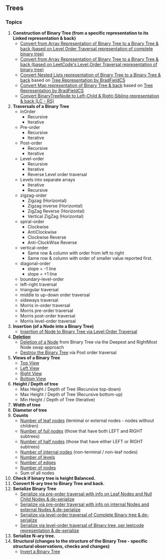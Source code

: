 ## Trees

### Topics
1. **Construction of Binary Tree (from a specific representation to its Linked representation & back)**
    - [Convert from Array Representation of Binary Tree to a Binary Tree & back (based on Level Order Traversal representation of complete binary tree)](https://github.com/dsathyakumar/Trees/tree/master/binary-tree/construct/array-binaryTree)
    - [Convert from Array Representation of Binary Tree to a Binary Tree & back (based on LeetCode's Level Order Traversal representation of binary tree)](https://github.com/dsathyakumar/Trees/tree/master/binary-tree/construct/array-binaryTree-leetcode)
    - [Convert Nested Lists representation of Binary Tree to a Binary Tree & back](https://github.com/dsathyakumar/Trees/tree/master/binary-tree/construct/list-binaryTree) based on [Tree Representation by BradFieldCS](https://bradfieldcs.com/algos/trees/representing-a-tree/)
    - [Convert Map representation of Binary Tree & back](https://github.com/dsathyakumar/Trees/tree/master/binary-tree/construct/map-binaryTree) based on [Tree Representation by BradFieldCS](https://bradfieldcs.com/algos/trees/representing-a-tree/)
    - [Convert BinaryTreeNode to Left-Child & Right-Sibling representation & back (LC - RS)](https://github.com/dsathyakumar/Trees/tree/master/binary-tree/construct/child-sibling-lc-rs)
2. **Traversals of a Binary Tree**
    - InOrder
        - Recursive
        - Iterative
    - Pre-order
        - Recursive
        - Iterative
    - Post-order
        - Recursive
        - Iterative
    - Level-order
        - Recursive
        - Iterative
        - Reverse Level order traversal
    - Levels into separate arrays
        - Iterative
        - Recursive
    - zigzag-order
        - Zigzag (Horizontal)
        - Zigzag inverse (Horizontal)
        - ZigZag Reverse (Horizontal)
        - Vertical ZigZag (Horizontal)
    - spiral-order
        - Clockwise
        - AntiClockwise
        - Clockwise Reverse
        - Anti-ClockWise Reverse
    - vertical-order
        - Same row & column with order from left to right
        - Same row & column with order of smaller value reported first.
    - diagonal-order
        - slope = -1 line
        - slope = +1 line
    - boundary-level-order
    - left-right traversal
    - triangular traversal
    - middle to up-down order traversal
    - sideways traversal
    - Morris in-order traversal
    - Morris pre-order traversal
    - Morris post-order traversal
    - Morris level-order traversal
3. **Insertion (of a Node into a Binary Tree)**
    - [Insertion of Node to Binary Tree via Level Order Traversal](https://github.com/dsathyakumar/Trees/tree/master/binary-tree/insertion)
4. **[Deletion](https://github.com/dsathyakumar/Trees/tree/master/binary-tree/deletion)**
    - [Deletion of a Node](https://github.com/dsathyakumar/Trees/blob/master/binary-tree/deletion/deleteNode.js) from Binary Tree via the Deepest and RightMost Node swap approach
    - [Destroy the Binary Tree](https://github.com/dsathyakumar/Trees/blob/master/binary-tree/deletion/destroyTree.js) via Post order traversal
5. **Views of a Binary Tree**
    - [Top View](https://github.com/dsathyakumar/Trees/tree/master/binary-tree/views/top-view)
    - [Left View](https://github.com/dsathyakumar/Trees/tree/master/binary-tree/views/left-view)
    - [Right View](https://github.com/dsathyakumar/Trees/tree/master/binary-tree/views/right-view)
    - [Bottom View](https://github.com/dsathyakumar/Trees/tree/master/binary-tree/views/bottom-view)
6. **Height / Depth of tree**
    - Max Height / Depth of Tree (Recursive top-down)
    - Max Height / Depth of Tree (Recursive bottom-up)
    - Min Height / Depth of Tree (Iterative)
7. **Width of tree**
8. **Diameter of tree**
9. **Counts**
    - [Number of leaf nodes](https://github.com/dsathyakumar/Trees/blob/master/binary-tree/counts/leaf-node-count.js) (terminal or external nodes - nodes without children)
    - [Number of full nodes](https://github.com/dsathyakumar/Trees/blob/master/binary-tree/counts/full-node-count.js) (those that have both LEFT and RIGHT subtrees)
    - [Number of half nodes](https://github.com/dsathyakumar/Trees/blob/master/binary-tree/counts/half-node-count.js) (those that have either LEFT or RIGHT subtrees)
    - [Number of internal nodes](https://github.com/dsathyakumar/Trees/blob/master/binary-tree/counts/internal-node-count.js) (non-terminal / non-leaf nodes)
    - [Number of levels](https://github.com/dsathyakumar/Trees/blob/master/binary-tree/counts/levels-count.js)
    - [Number of edges](https://github.com/dsathyakumar/Trees/blob/master/binary-tree/counts/edges-count.js)
    - [Number of nodes](https://github.com/dsathyakumar/Trees/blob/master/binary-tree/counts/nodes-count.js)
    - Sum of all nodes
10. **Check if binary tree is height Balanced.**
11. **Convert N-ary tree to Binary Tree and back.**
12. **Serialize Binary Tree**
    - [Serialize via pre-order traversal with info on Leaf Nodes and Null Child Nodes & de-serialize](https://github.com/dsathyakumar/Trees/tree/master/binary-tree/serialize-deserialize/pre-order)
    - [Serialize via pre-order traversal with info on internal Nodes and external Nodes & de-serialize](https://github.com/dsathyakumar/Trees/tree/master/binary-tree/serialize-deserialize/pre-order-with-bit)
    - [Serialize via level-order traversal of Complete Binary tree & de-serialize](https://github.com/dsathyakumar/Trees/tree/master/binary-tree/serialize-deserialize/level-order)
    - [Serialize via level-order traversal of Binary tree, per leetcode representation & de-serialize](https://github.com/dsathyakumar/Trees/tree/master/binary-tree/serialize-deserialize/level-order-leetcode)
13. **Serialize N-ary tree.**
14. **Structural (changes to the structure of the Binary Tree - specific structural observations, checks and changes)**
    - [Invert a Binary Tree](https://github.com/dsathyakumar/Trees/tree/master/binary-tree/structural/invert)
